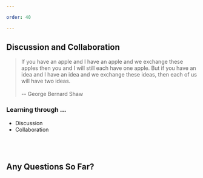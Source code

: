 ```yaml
---

order: 40

---
```


## Discussion and Collaboration


<div>
  
  <div class="large two-col left">
    <blockquote>
        If you have an apple and I have an apple and we exchange these apples then you 
        and I will still each have one apple. But if you have an idea and I have an 
        idea and we exchange these ideas, then each of us will have two ideas.
        <br/><br/>
        -- George Bernard Shaw
    </blockquote>
  </div>
  <div class="two-col right">
    <h3> Learning through &hellip;</h3>
    <ul>
        <li>Discussion</li>
        <li>Collaboration</li>
    </ul>
  </div>
  <div class="">
  <br/><br/><h2>Any Questions So Far?</h2></div>
</div>